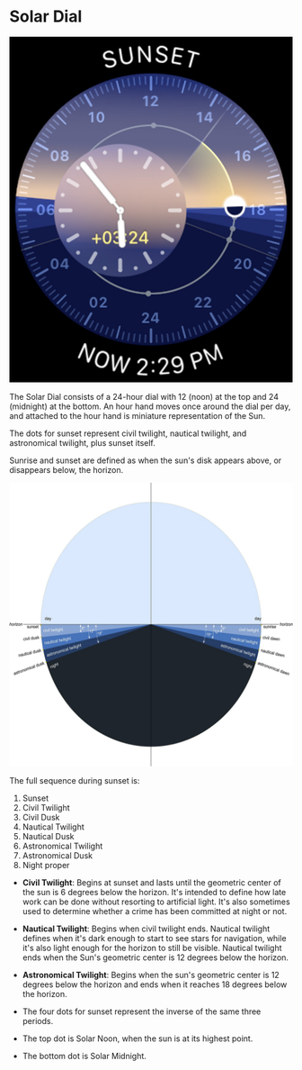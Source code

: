 # Solar Dial

![Solar Dial](assets/solar-dial.jpg)

The Solar Dial consists of a 24-hour dial with 12 (noon) at the top and 24 (midnight) at the bottom. An hour hand moves once around the dial per day, and attached to the hour hand is miniature representation of the Sun.

The dots for sunset represent civil twilight, nautical twilight, and astronomical twilight, plus sunset itself.

Sunrise and sunset are defined as when the sun's disk appears above, or disappears below, the horizon.

![Solar Dial Diagram](assets/solar-dial-diagram.jpg)

The full sequence during sunset is:

1. Sunset
2. Civil Twilight
3. Civil Dusk
4. Nautical Twilight
5. Nautical Dusk
6. Astronomical Twilight
7. Astronomical Dusk
8. Night proper

- **Civil Twilight**: Begins at sunset and lasts until the geometric center of the sun is 6 degrees below the horizon. It's intended to define how late work can be done without resorting to artificial light. It's also sometimes used to determine whether a crime has been committed at night or not.
- **Nautical Twilight**: Begins when civil twilight ends. Nautical twilight defines when it's dark enough to start to see stars for navigation, while it's also light enough for the horizon to still be visible. Nautical twilight ends when the Sun's geometric center is 12 degrees below the horizon.
- **Astronomical Twilight**: Begins when the sun's geometric center is 12 degrees below the horizon and ends when it reaches 18 degrees below the horizon.

- The four dots for sunset represent the inverse of the same three periods.
- The top dot is Solar Noon, when the sun is at its highest point.
- The bottom dot is Solar Midnight.